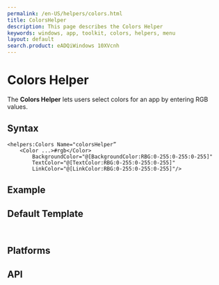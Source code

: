 ```yaml
---
permalink: /en-US/helpers/colors.html
title: ColorsHelper
description: This page describes the Colors Helper
keywords: windows, app, toolkit, colors, helpers, menu
layout: default
search.product: eADQiWindows 10XVcnh
---
```


# Colors Helper
The **Colors Helper** lets users select colors for an app by entering RGB values. 

## Syntax
```xaml
<helpers:Colors Name="colorsHelper”
	<Color ...>#rgb</Color>
		BackgroundColor="@[BackgroundColor:RBG:0-255:0-255:0-255]"
		TextColor="@[TextColor:RBG:0-255:0-255:0-255]"
		LinkColor="@[LinkColor:RBG:0-255:0-255:0-255]"/>
```
## Example

## Default Template
```xaml


```
## Platforms 


## API

